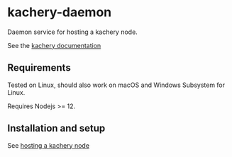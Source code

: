 # kachery-daemon

Daemon service for hosting a kachery node.

See the [kachery documentation](https://github.com/kacheryhub/kachery-doc/blob/main/README.md)

## Requirements

Tested on Linux, should also work on macOS and Windows Subsystem for Linux.

Requires Nodejs >= 12.

## Installation and setup

See [hosting a kachery node](https://github.com/kacheryhub/kachery-doc/blob/main/doc/kacheryhub-markdown/hostKacheryNode.md)